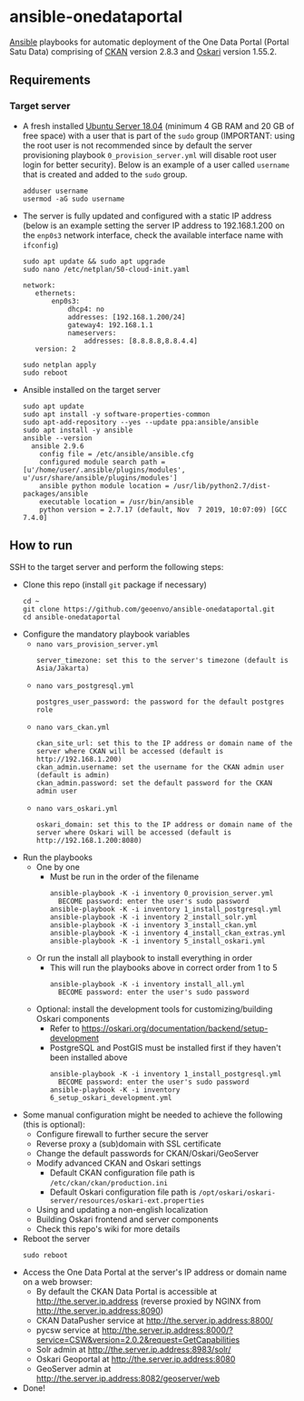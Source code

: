 # ansible-onedataportal
[Ansible](https://docs.ansible.com) playbooks for automatic deployment of the One Data Portal (Portal Satu Data) comprising of [CKAN](https://ckan.org) version 2.8.3 and [Oskari](https://www.oskari.org/) version 1.55.2.

## Requirements
### Target server
* A fresh installed [Ubuntu Server 18.04](https://ubuntu.com/download/server) (minimum 4 GB RAM and 20 GB of free space) with a user that is part of the `sudo` group (IMPORTANT: using the root user is not recommended since by default the server provisioning playbook `0_provision_server.yml` will disable root user login for better security). Below is an example of a user called `username` that is created and added to the `sudo` group. 
  ```
  adduser username
  usermod -aG sudo username
  ```
* The server is fully updated and configured with a static IP address (below is an example setting the server IP address to 192.168.1.200 on the `enp0s3` network interface, check the available interface name with `ifconfig`)
  ```
  sudo apt update && sudo apt upgrade
  sudo nano /etc/netplan/50-cloud-init.yaml
  ```
  ```
  network:
     ethernets:
         enp0s3:
             dhcp4: no
             addresses: [192.168.1.200/24]
             gateway4: 192.168.1.1
             nameservers:
                 addresses: [8.8.8.8,8.8.4.4]
     version: 2
  ```
  ```
  sudo netplan apply
  sudo reboot
  ```
* Ansible installed on the target server
  ```
  sudo apt update
  sudo apt install -y software-properties-common
  sudo apt-add-repository --yes --update ppa:ansible/ansible
  sudo apt install -y ansible
  ansible --version
    ansible 2.9.6
      config file = /etc/ansible/ansible.cfg
      configured module search path = [u'/home/user/.ansible/plugins/modules', u'/usr/share/ansible/plugins/modules']
      ansible python module location = /usr/lib/python2.7/dist-packages/ansible
      executable location = /usr/bin/ansible
      python version = 2.7.17 (default, Nov  7 2019, 10:07:09) [GCC 7.4.0]
  ```
  
## How to run
SSH to the target server and perform the following steps:
* Clone this repo (install `git` package if necessary)
  ```
  cd ~
  git clone https://github.com/geoenvo/ansible-onedataportal.git
  cd ansible-onedataportal
  ```
* Configure the mandatory playbook variables
  * ```nano vars_provision_server.yml```
    ```
    server_timezone: set this to the server's timezone (default is Asia/Jakarta)
    ```
  * ```nano vars_postgresql.yml```
    ```
    postgres_user_password: the password for the default postgres role
    ```
  * ```nano vars_ckan.yml```
    ```
    ckan_site_url: set this to the IP address or domain name of the server where CKAN will be accessed (default is http://192.168.1.200)
    ckan_admin.username: set the username for the CKAN admin user (default is admin)
    ckan_admin.password: set the default password for the CKAN admin user
    ```
  * ```nano vars_oskari.yml```
    ```
    oskari_domain: set this to the IP address or domain name of the server where Oskari will be accessed (default is http://192.168.1.200:8080)
    ```
* Run the playbooks
    * One by one
      * Must be run in the order of the filename
        ```
        ansible-playbook -K -i inventory 0_provision_server.yml
          BECOME password: enter the user's sudo password
        ansible-playbook -K -i inventory 1_install_postgresql.yml
        ansible-playbook -K -i inventory 2_install_solr.yml
        ansible-playbook -K -i inventory 3_install_ckan.yml
        ansible-playbook -K -i inventory 4_install_ckan_extras.yml
        ansible-playbook -K -i inventory 5_install_oskari.yml
        ```
    * Or run the install all playbook to install everything in order
      * This will run the playbooks above in correct order from 1 to 5
        ```
        ansible-playbook -K -i inventory install_all.yml
          BECOME password: enter the user's sudo password
        ```
    * Optional: install the development tools for customizing/building Oskari components
      * Refer to https://oskari.org/documentation/backend/setup-development
      * PostgreSQL and PostGIS must be installed first if they haven't been installed above
        ```
        ansible-playbook -K -i inventory 1_install_postgresql.yml
          BECOME password: enter the user's sudo password
        ansible-playbook -K -i inventory 6_setup_oskari_development.yml
        ```
* Some manual configuration might be needed to achieve the following (this is optional):
  * Configure firewall to further secure the server
  * Reverse proxy a (sub)domain with SSL certificate
  * Change the default passwords for CKAN/Oskari/GeoServer
  * Modify advanced CKAN and Oskari settings
      * Default CKAN configuration file path is `/etc/ckan/ckan/production.ini`
      * Default Oskari configuration file path is `/opt/oskari/oskari-server/resources/oskari-ext.properties`
  * Using and updating a non-english localization
  * Building Oskari frontend and server components
  * Check this repo's wiki for more details
* Reboot the server
  ```
  sudo reboot
  ```
* Access the One Data Portal at the server's IP address or domain name on a web browser:
  * By default the CKAN Data Portal is accessible at http://the.server.ip.address (reverse proxied by NGINX from http://the.server.ip.address:8090)
  * CKAN DataPusher service at http://the.server.ip.address:8800/
  * pycsw service at http://the.server.ip.address:8000/?service=CSW&version=2.0.2&request=GetCapabilities
  * Solr admin at http://the.server.ip.address:8983/solr/
  * Oskari Geoportal at http://the.server.ip.address:8080
  * GeoServer admin at http://the.server.ip.address:8082/geoserver/web
* Done!
